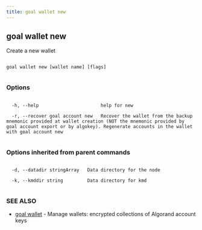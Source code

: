 ```yaml
---
title: goal wallet new
---
```


## goal wallet new



Create a new wallet




```

goal wallet new [wallet name] [flags]


```



### Options




```

  -h, --help                       help for new

  -r, --recover goal account new   Recover the wallet from the backup mnemonic provided at wallet creation (NOT the mnemonic provided by goal account export or by algokey). Regenerate accounts in the wallet with goal account new


```



### Options inherited from parent commands




```

  -d, --datadir stringArray   Data directory for the node

  -k, --kmddir string         Data directory for kmd


```



### SEE ALSO



* [goal wallet](../../wallet/wallet/)	 - Manage wallets: encrypted collections of Algorand account keys



